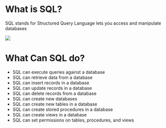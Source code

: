 
# What is SQL?
SQL stands for Structured Query Language lets you access and manipulate databases

![](https://s33046.pcdn.co/wp-content/uploads/2018/12/word-image-21-624x251.png)

# What Can SQL do?
* SQL can execute queries against a database
* SQL can retrieve data from a database
* SQL can insert records in a database
* SQL can update records in a database
* SQL can delete records from a database
* SQL can create new databases
* SQL can create new tables in a database
* SQL can create stored procedures in a database
* SQL can create views in a database
* SQL can set permissions on tables, procedures, and views
